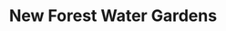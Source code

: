 ---
title: "New Forest Water Gardens"
url: /everton/new-forest-water-gardens/
shop: Garten-Center
---